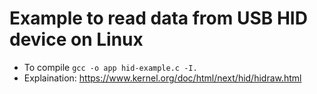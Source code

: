 # Example to read data from USB HID device on Linux
- To compile `gcc -o app hid-example.c -I.` 
- Explaination: https://www.kernel.org/doc/html/next/hid/hidraw.html
